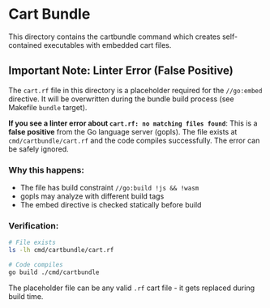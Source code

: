 # Cart Bundle

This directory contains the cartbundle command which creates self-contained executables with embedded cart files.

## Important Note: Linter Error (False Positive)

The `cart.rf` file in this directory is a placeholder required for the `//go:embed` directive. It will be overwritten during the bundle build process (see Makefile `bundle` target).

**If you see a linter error about `cart.rf: no matching files found`**: This is a **false positive** from the Go language server (gopls). The file exists at `cmd/cartbundle/cart.rf` and the code compiles successfully. The error can be safely ignored.

### Why this happens:
- The file has build constraint `//go:build !js && !wasm`
- gopls may analyze with different build tags
- The embed directive is checked statically before build

### Verification:
```bash
# File exists
ls -lh cmd/cartbundle/cart.rf

# Code compiles
go build ./cmd/cartbundle
```

The placeholder file can be any valid `.rf` cart file - it gets replaced during build time.

